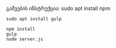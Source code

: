 გაშვების ინსტრუქცია:
    sudo apt install npm
    
    sudo apt install gulp

    npm install
    gulp
    node server.js
